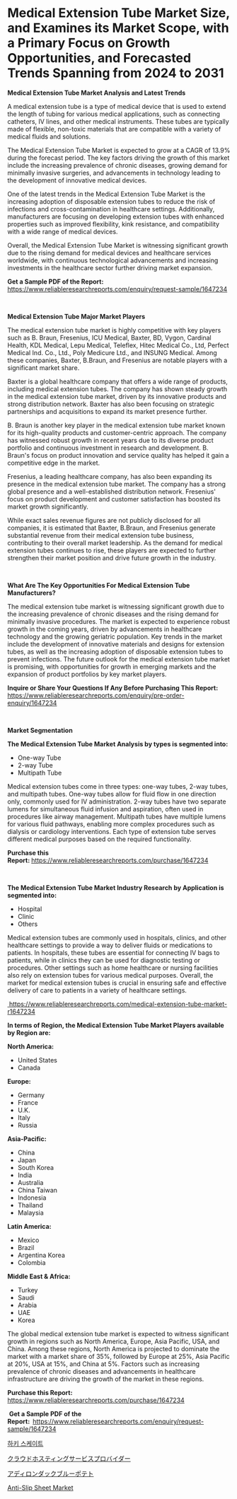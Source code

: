 <p><h1>Medical Extension Tube Market Size, and Examines its Market Scope, with a Primary Focus on Growth Opportunities, and Forecasted Trends Spanning from 2024 to 2031</h1></p><p><strong>Medical Extension Tube Market Analysis and Latest Trends</strong></p>
<p><p>A medical extension tube is a type of medical device that is used to extend the length of tubing for various medical applications, such as connecting catheters, IV lines, and other medical instruments. These tubes are typically made of flexible, non-toxic materials that are compatible with a variety of medical fluids and solutions.</p><p>The Medical Extension Tube Market is expected to grow at a CAGR of 13.9% during the forecast period. The key factors driving the growth of this market include the increasing prevalence of chronic diseases, growing demand for minimally invasive surgeries, and advancements in technology leading to the development of innovative medical devices.</p><p>One of the latest trends in the Medical Extension Tube Market is the increasing adoption of disposable extension tubes to reduce the risk of infections and cross-contamination in healthcare settings. Additionally, manufacturers are focusing on developing extension tubes with enhanced properties such as improved flexibility, kink resistance, and compatibility with a wide range of medical devices.</p><p>Overall, the Medical Extension Tube Market is witnessing significant growth due to the rising demand for medical devices and healthcare services worldwide, with continuous technological advancements and increasing investments in the healthcare sector further driving market expansion.</p></p>
<p><strong>Get a Sample PDF of the Report:&nbsp;</strong> <a href="https://www.reliableresearchreports.com/enquiry/request-sample/1647234">https://www.reliableresearchreports.com/enquiry/request-sample/1647234</a></p>
<p>&nbsp;</p>
<p><strong>Medical Extension Tube Major Market Players</strong></p>
<p><p>The medical extension tube market is highly competitive with key players such as B. Braun, Fresenius, ICU Medical, Baxter, BD, Vygon, Cardinal Health, KDL Medical, Lepu Medical, Teleflex, Hitec Medical Co., Ltd, Perfect Medical Ind. Co., Ltd., Poly Medicure Ltd., and INSUNG Medical. Among these companies, Baxter, B.Braun, and Fresenius are notable players with a significant market share.</p><p>Baxter is a global healthcare company that offers a wide range of products, including medical extension tubes. The company has shown steady growth in the medical extension tube market, driven by its innovative products and strong distribution network. Baxter has also been focusing on strategic partnerships and acquisitions to expand its market presence further.</p><p>B. Braun is another key player in the medical extension tube market known for its high-quality products and customer-centric approach. The company has witnessed robust growth in recent years due to its diverse product portfolio and continuous investment in research and development. B. Braun's focus on product innovation and service quality has helped it gain a competitive edge in the market.</p><p>Fresenius, a leading healthcare company, has also been expanding its presence in the medical extension tube market. The company has a strong global presence and a well-established distribution network. Fresenius' focus on product development and customer satisfaction has boosted its market growth significantly.</p><p>While exact sales revenue figures are not publicly disclosed for all companies, it is estimated that Baxter, B.Braun, and Fresenius generate substantial revenue from their medical extension tube business, contributing to their overall market leadership. As the demand for medical extension tubes continues to rise, these players are expected to further strengthen their market position and drive future growth in the industry.</p></p>
<p>&nbsp;</p>
<p><strong>What Are The Key Opportunities For Medical Extension Tube Manufacturers?</strong></p>
<p><p>The medical extension tube market is witnessing significant growth due to the increasing prevalence of chronic diseases and the rising demand for minimally invasive procedures. The market is expected to experience robust growth in the coming years, driven by advancements in healthcare technology and the growing geriatric population. Key trends in the market include the development of innovative materials and designs for extension tubes, as well as the increasing adoption of disposable extension tubes to prevent infections. The future outlook for the medical extension tube market is promising, with opportunities for growth in emerging markets and the expansion of product portfolios by key market players.</p></p>
<p><strong>Inquire or Share Your Questions If Any Before Purchasing This Report:</strong> <a href="https://www.reliableresearchreports.com/enquiry/pre-order-enquiry/1647234">https://www.reliableresearchreports.com/enquiry/pre-order-enquiry/1647234</a></p>
<p>&nbsp;</p>
<p><strong>Market Segmentation</strong></p>
<p><strong>The Medical Extension Tube Market Analysis by types is segmented into:</strong></p>
<p><ul><li>One-way Tube</li><li>2-way Tube</li><li>Multipath Tube</li></ul></p>
<p><p>Medical extension tubes come in three types: one-way tubes, 2-way tubes, and multipath tubes. One-way tubes allow for fluid flow in one direction only, commonly used for IV administration. 2-way tubes have two separate lumens for simultaneous fluid infusion and aspiration, often used in procedures like airway management. Multipath tubes have multiple lumens for various fluid pathways, enabling more complex procedures such as dialysis or cardiology interventions. Each type of extension tube serves different medical purposes based on the required functionality.</p></p>
<p><strong>Purchase this Report:&nbsp;</strong><a href="https://www.reliableresearchreports.com/purchase/1647234">https://www.reliableresearchreports.com/purchase/1647234</a></p>
<p>&nbsp;</p>
<p><strong>The Medical Extension Tube Market Industry Research by Application is segmented into:</strong></p>
<p><ul><li>Hospital</li><li>Clinic</li><li>Others</li></ul></p>
<p><p>Medical extension tubes are commonly used in hospitals, clinics, and other healthcare settings to provide a way to deliver fluids or medications to patients. In hospitals, these tubes are essential for connecting IV bags to patients, while in clinics they can be used for diagnostic testing or procedures. Other settings such as home healthcare or nursing facilities also rely on extension tubes for various medical purposes. Overall, the market for medical extension tubes is crucial in ensuring safe and effective delivery of care to patients in a variety of healthcare settings.</p></p>
<p><a href="https://www.reliableresearchreports.com/medical-extension-tube-market-r1647234">&nbsp;https://www.reliableresearchreports.com/medical-extension-tube-market-r1647234</a></p>
<p><strong>In terms of Region, the Medical Extension Tube Market Players available by Region are:</strong></p>
<p>
    <p> <strong> North America: </strong>
        <ul>
            <li>United States</li>
            <li>Canada</li>
        </ul>
        </p> 
    <p> <strong> Europe: </strong>
        <ul>
            <li>Germany</li>
            <li>France</li>
            <li>U.K.</li>
            <li>Italy</li>
            <li>Russia</li>
        </ul>
        </p> 
    <p> <strong> Asia-Pacific: </strong>
        <ul>
            <li>China</li>
            <li>Japan</li>
            <li>South Korea</li>
            <li>India</li>
            <li>Australia</li>
            <li>China Taiwan</li>
            <li>Indonesia</li>
            <li>Thailand</li>
            <li>Malaysia</li>
        </ul>
        </p> 
    <p> <strong> Latin America: </strong>
        <ul>
            <li>Mexico</li>
            <li>Brazil</li>
            <li>Argentina Korea</li>
            <li>Colombia</li>
        </ul>
        </p> 
    <p> <strong> Middle East & Africa: </strong>
        <ul>
            <li>Turkey</li>
            <li>Saudi</li>
            <li>Arabia</li>
            <li>UAE</li>
            <li>Korea</li>
        </ul>
    </p>
    </p>
<p><p>The global medical extension tube market is expected to witness significant growth in regions such as North America, Europe, Asia Pacific, USA, and China. Among these regions, North America is projected to dominate the market with a market share of 35%, followed by Europe at 25%, Asia Pacific at 20%, USA at 15%, and China at 5%. Factors such as increasing prevalence of chronic diseases and advancements in healthcare infrastructure are driving the growth of the market in these regions.</p></p>
<p><strong>Purchase this Report: </strong><a href="https://www.reliableresearchreports.com/purchase/1647234">https://www.reliableresearchreports.com/purchase/1647234</a></p>
<p>&nbsp;<strong>Get a Sample PDF of the Report:&nbsp;&nbsp;</strong><a href="https://www.reliableresearchreports.com/enquiry/request-sample/1647234">https://www.reliableresearchreports.com/enquiry/request-sample/1647234</a></p>
<p><strong></strong></p>
<p><p><a href="https://medium.com/@desmondmraz12023/%ED%95%98%ED%82%A4-%EC%8A%A4%EC%BC%80%EC%9D%B4%ED%8A%B8-%EC%8B%9C%EC%9E%A5%EC%9D%80-%EC%8B%9C%EC%9E%A5-%EC%A0%90%EC%9C%A0%EC%9C%A8-%EA%B7%9C%EB%AA%A8-%EB%B0%8F-2031%EB%85%84%EA%B9%8C%EC%A7%80%EC%9D%98-%EC%98%88%EC%83%81-%EC%98%88%EC%B8%A1%EC%97%90-%EC%B4%88%EC%A0%90%EC%9D%84-%EB%A7%9E%EC%B6%A5%EB%8B%88%EB%8B%A4-f8eea763ce9f">하키 스케이트</a></p><p><a href="https://medium.com/@r.aspinall_32685/%E3%82%AF%E3%83%A9%E3%82%A6%E3%83%89%E3%83%9B%E3%82%B9%E3%83%86%E3%82%A3%E3%83%B3%E3%82%B0%E3%82%B5%E3%83%BC%E3%83%93%E3%82%B9%E3%83%97%E3%83%AD%E3%83%90%E3%82%A4%E3%83%80%E3%83%BC%E3%81%AE%E5%B8%82%E5%A0%B4%E8%A6%8F%E6%A8%A1-%E5%B8%82%E5%A0%B4%E5%B1%95%E6%9C%9B%E3%81%8A%E3%82%88%E3%81%B3%E5%B8%82%E5%A0%B4%E4%BA%88%E6%B8%AC-2024%E5%B9%B4%E3%81%8B%E3%82%892031%E5%B9%B4-d1e63051a7ba">クラウドホスティングサービスプロバイダー</a></p><p><a href="https://github.com/tubbs463/Market-Research-Report-List-1/blob/main/831442950781.md">アディロンダックブルーポテト</a></p><p><a href="https://issuu.com/reportprime-2/docs/anti-slip-sheet-market-size-2030.pptx">Anti-Slip Sheet Market</a></p></p>